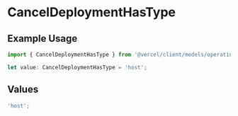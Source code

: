 # CancelDeploymentHasType

## Example Usage

```typescript
import { CancelDeploymentHasType } from '@vercel/client/models/operations';

let value: CancelDeploymentHasType = 'host';
```

## Values

```typescript
'host';
```
